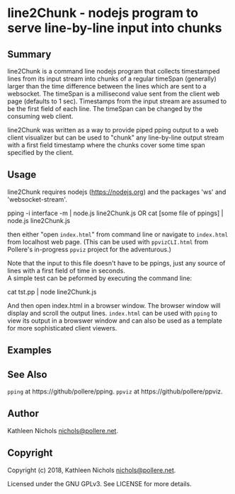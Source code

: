 # line2Chunk - nodejs program to serve line-by-line input into chunks

## Summary

line2Chunk is a command line nodejs program that collects timestamped lines
from its input stream into chunks of a regular timeSpan (generally) larger
than the time difference between the lines which are sent to a websocket.
The timeSpan is a millisecond value sent from the
client web page (defaults to 1 sec). Timestamps from the input stream are
assumed to be the first field of each line. The timeSpan can be changed by
the consuming web client.

line2Chunk was written as a way to provide piped pping output to a
web client visualizer but can be used to "chunk" any line-by-line output
stream with a first field timestamp where the chunks cover some time span
specified by the client.

## Usage

line2Chunk requires nodejs (https://nodejs.org) and the packages 'ws' and
'websocket-stream'.

pping -i interface -m | node.js line2Chunk.js
OR
cat [some file of ppings] | node.js line2Chunk.js

then either "open `index.html`" from command line or navigate to `index.html`
from localhost web page. (This can be used with `ppvizCLI.html` from Pollere's
in-progress `ppviz` project for the adventurous.)

Note that the input to this file doesn't have to be ppings, just any
source of lines with a first field of time in seconds.  
A simple test can be peformed by executing the command line:

cat tst.pp | node line2Chunk.js

And then open index.html in a browser window. The browser window will display
and scroll the output lines. `index.html` can be used with `pping` to view its
output in a browswer window and can also be used as a template for more
sophisticated client viewers.

## Examples

## See Also

`pping` at https://github/pollere/pping.
`ppviz` at https://github/pollere/ppviz.

## Author

Kathleen Nichols <nichols@pollere.net>.

## Copyright

Copyright (c) 2018, Kathleen Nichols <nichols@pollere.net>.

Licensed under the GNU GPLv3. See LICENSE for more details.

